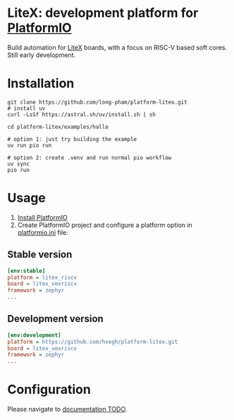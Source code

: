 # LiteX: development platform for [PlatformIO](http://platformio.org)

Build automation for [LiteX](https://github.com/enjoy-digital/litex) boards, with a focus on RISC-V based soft cores. Still early development. 

# Installation
```
git clone https://github.com/long-pham/platform-litex.git
# install uv
curl -LsSf https://astral.sh/uv/install.sh | sh

cd platform-litex/examples/hallo

# option 1: just try building the example
uv run pio run

# option 2: create .venv and run normal pio workflow
uv sync
pio run

```
# Usage

1. [Install PlatformIO](http://platformio.org)
2. Create PlatformIO project and configure a platform option in [platformio.ini](http://docs.platformio.org/page/projectconf.html) file:

## Stable version

```ini
[env:stable]
platform = litex_riscv
board = litex_vexriscv
framework = zephyr
...
```

## Development version

```ini
[env:development]
platform = https://github.com/hvegh/platform-litex.git
board = litex_vexriscv
framework = zephyr
...
```

# Configuration

Please navigate to [documentation TODO](http://docs.platformio.org/page/platforms/litex.html).
